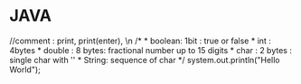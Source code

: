 # JAVA
//comment : print, print(enter), \n
		/*
		 * boolean: 1bit : true or false
		 * int : 4bytes
		 * double : 8 bytes: fractional number up to 15 digits
		 * char : 2 bytes : single char with ''
		 * String: sequence of char
		 */
system.out.println("Hello World");

		
